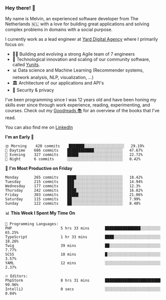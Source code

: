 ### Hey there! 👋

My name is Melvin, an experienced software developer from The Netherlands 🇳🇱 with a love for building great applications and solving complex problems in domains with a social purpose. 

I currently work as a lead engineer at [Yard Digital Agency](https://github.com/yardinternet) where I primarily focus on:

* 👏🏼 Building and evolving a strong Agile team of 7 engineers
* 🚀 Technological innovation and scaling of our community software, called [Yunits](https://www.yunits.com/).
* 📊 Data science and Machine Learning (Recommender systems, network analysis, NLP, visualization, ...)
* 🏛 Architecture of our applications and API's
* 🔐 Security & privacy

I've been programming since I was 12 years old and have been honing my skills ever since through work experience, reading, experimenting, and courses.
Check out my [Goodreads 📚](https://goodreads.com/melvinkoopmans) for an overview of the books that I've read. 

You can also find me on [LinkedIn](https://www.linkedin.com/in/melvinkoopmans)

<!--START_SECTION:waka-->
**I'm an Early 🐤** 

```text
🌞 Morning    420 commits    ███████░░░░░░░░░░░░░░░░░░   29.19% 
🌆 Daytime    686 commits    ████████████░░░░░░░░░░░░░   47.67% 
🌃 Evening    327 commits    █████░░░░░░░░░░░░░░░░░░░░   22.72% 
🌙 Night      6 commits      ░░░░░░░░░░░░░░░░░░░░░░░░░   0.42%

```
📅 **I'm Most Productive on Friday** 

```text
Monday       265 commits    ████░░░░░░░░░░░░░░░░░░░░░   18.42% 
Tuesday      215 commits    ███░░░░░░░░░░░░░░░░░░░░░░   14.94% 
Wednesday    177 commits    ███░░░░░░░░░░░░░░░░░░░░░░   12.3% 
Thursday     242 commits    ████░░░░░░░░░░░░░░░░░░░░░   16.82% 
Friday       303 commits    █████░░░░░░░░░░░░░░░░░░░░   21.06% 
Saturday     115 commits    ██░░░░░░░░░░░░░░░░░░░░░░░   7.99% 
Sunday       122 commits    ██░░░░░░░░░░░░░░░░░░░░░░░   8.48%

```


📊 **This Week I Spent My Time On** 

```text
💬 Programming Languages: 
PHP                      5 hrs 33 mins       ████████████████░░░░░░░░░   65.25% 
TypeScript               1 hr 33 mins        ████░░░░░░░░░░░░░░░░░░░░░   18.26% 
Twig                     39 mins             ██░░░░░░░░░░░░░░░░░░░░░░░   7.77% 
SCSS                     18 mins             █░░░░░░░░░░░░░░░░░░░░░░░░   3.57% 
YAML                     12 mins             ░░░░░░░░░░░░░░░░░░░░░░░░░   2.37%

🔥 Editors: 
PhpStorm                 8 hrs 31 mins       █████████████████████████   99.96% 
IntelliJ                 0 secs              ░░░░░░░░░░░░░░░░░░░░░░░░░   0.04%

```


<!--END_SECTION:waka-->
